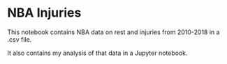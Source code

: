 # NBA Injuries
This notebook contains NBA data on rest and injuries from 2010-2018 in a .csv file. 

It also contains my analysis of that data in a Jupyter notebook.
